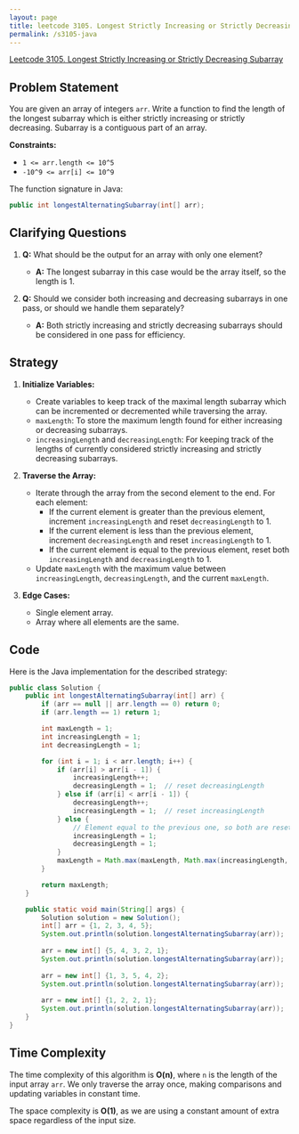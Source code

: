 ```yaml
---
layout: page
title: leetcode 3105. Longest Strictly Increasing or Strictly Decreasing Subarray
permalink: /s3105-java
---
```

[Leetcode 3105. Longest Strictly Increasing or Strictly Decreasing Subarray](https://algoadvance.github.io/algoadvance/l3105)
## Problem Statement

You are given an array of integers `arr`. Write a function to find the length of the longest subarray which is either strictly increasing or strictly decreasing. Subarray is a contiguous part of an array.

**Constraints:**
- `1 <= arr.length <= 10^5`
- `-10^9 <= arr[i] <= 10^9`

The function signature in Java:
```java
public int longestAlternatingSubarray(int[] arr);
```

## Clarifying Questions

1. **Q:** What should be the output for an array with only one element?
   - **A:** The longest subarray in this case would be the array itself, so the length is 1.

2. **Q:** Should we consider both increasing and decreasing subarrays in one pass, or should we handle them separately?
   - **A:** Both strictly increasing and strictly decreasing subarrays should be considered in one pass for efficiency.

## Strategy

1. **Initialize Variables:**
   - Create variables to keep track of the maximal length subarray which can be incremented or decremented while traversing the array.
   - `maxLength`: To store the maximum length found for either increasing or decreasing subarrays.
   - `increasingLength` and `decreasingLength`: For keeping track of the lengths of currently considered strictly increasing and strictly decreasing subarrays.

2. **Traverse the Array:**
   - Iterate through the array from the second element to the end. For each element:
     - If the current element is greater than the previous element, increment `increasingLength` and reset `decreasingLength` to 1.
     - If the current element is less than the previous element, increment `decreasingLength` and reset `increasingLength` to 1.
     - If the current element is equal to the previous element, reset both `increasingLength` and `decreasingLength` to 1.
   - Update `maxLength` with the maximum value between `increasingLength`, `decreasingLength`, and the current `maxLength`.

3. **Edge Cases:**
   - Single element array.
   - Array where all elements are the same.

## Code

Here is the Java implementation for the described strategy:

```java
public class Solution {
    public int longestAlternatingSubarray(int[] arr) {
        if (arr == null || arr.length == 0) return 0;
        if (arr.length == 1) return 1;

        int maxLength = 1;
        int increasingLength = 1;
        int decreasingLength = 1;

        for (int i = 1; i < arr.length; i++) {
            if (arr[i] > arr[i - 1]) {
                increasingLength++;
                decreasingLength = 1;  // reset decreasingLength
            } else if (arr[i] < arr[i - 1]) {
                decreasingLength++;
                increasingLength = 1;  // reset increasingLength
            } else {
                // Element equal to the previous one, so both are reset
                increasingLength = 1;
                decreasingLength = 1;
            }
            maxLength = Math.max(maxLength, Math.max(increasingLength, decreasingLength));
        }

        return maxLength;
    }

    public static void main(String[] args) {
        Solution solution = new Solution();
        int[] arr = {1, 2, 3, 4, 5};
        System.out.println(solution.longestAlternatingSubarray(arr));  // Output is 5 (strictly increasing)
        
        arr = new int[] {5, 4, 3, 2, 1};
        System.out.println(solution.longestAlternatingSubarray(arr));  // Output is 5 (strictly decreasing)
        
        arr = new int[] {1, 3, 5, 4, 2};
        System.out.println(solution.longestAlternatingSubarray(arr));  // Output is 3 (either 1, 3, 5 or 5, 4, 2)
        
        arr = new int[] {1, 2, 2, 1};
        System.out.println(solution.longestAlternatingSubarray(arr));  // Output is 2 (either 1, 2)
    }
}
```

## Time Complexity

The time complexity of this algorithm is **O(n)**, where `n` is the length of the input array `arr`. We only traverse the array once, making comparisons and updating variables in constant time.

The space complexity is **O(1)**, as we are using a constant amount of extra space regardless of the input size.